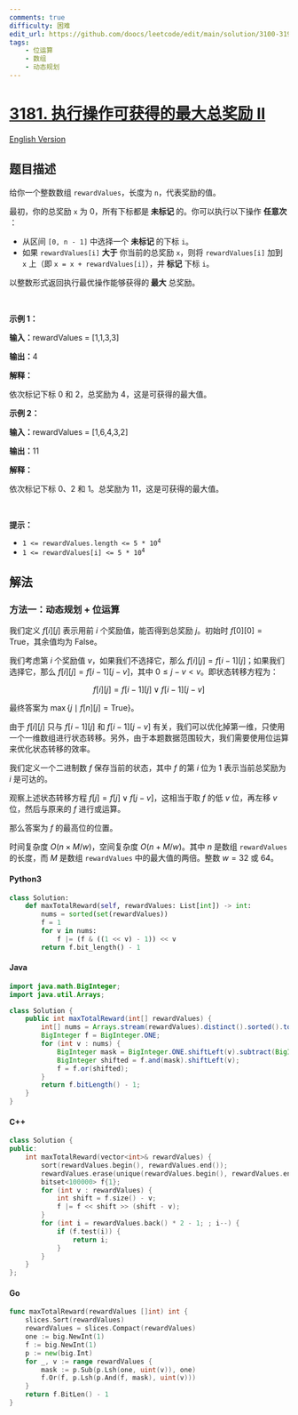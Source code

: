```yaml
---
comments: true
difficulty: 困难
edit_url: https://github.com/doocs/leetcode/edit/main/solution/3100-3199/3181.Maximum%20Total%20Reward%20Using%20Operations%20II/README.md
tags:
    - 位运算
    - 数组
    - 动态规划
---
```


<!-- problem:start -->

# [3181. 执行操作可获得的最大总奖励 II](https://leetcode.cn/problems/maximum-total-reward-using-operations-ii)

[English Version](/solution/3100-3199/3181.Maximum%20Total%20Reward%20Using%20Operations%20II/README_EN.md)

## 题目描述

<!-- description:start -->

<p>给你一个整数数组 <code>rewardValues</code>，长度为 <code>n</code>，代表奖励的值。</p>

<p>最初，你的总奖励 <code>x</code> 为 0，所有下标都是<strong> 未标记 </strong>的。你可以执行以下操作 <strong>任意次 </strong>：</p>

<ul>
	<li>从区间 <code>[0, n - 1]</code> 中选择一个 <strong>未标记 </strong>的下标 <code>i</code>。</li>
	<li>如果 <code>rewardValues[i]</code> <strong>大于</strong> 你当前的总奖励 <code>x</code>，则将 <code>rewardValues[i]</code> 加到 <code>x</code> 上（即 <code>x = x + rewardValues[i]</code>），并<strong> 标记</strong> 下标 <code>i</code>。</li>
</ul>

<p>以整数形式返回执行最优操作能够获得的<strong> 最大</strong><em> </em>总奖励。</p>

<p>&nbsp;</p>

<p><strong class="example">示例 1：</strong></p>

<div class="example-block">
<p><strong>输入：</strong><span class="example-io">rewardValues = [1,1,3,3]</span></p>

<p><strong>输出：</strong><span class="example-io">4</span></p>

<p><strong>解释：</strong></p>

<p>依次标记下标 0 和 2，总奖励为 4，这是可获得的最大值。</p>
</div>

<p><strong class="example">示例 2：</strong></p>

<div class="example-block">
<p><strong>输入：</strong><span class="example-io">rewardValues = [1,6,4,3,2]</span></p>

<p><strong>输出：</strong><span class="example-io">11</span></p>

<p><strong>解释：</strong></p>

<p>依次标记下标 0、2 和 1。总奖励为 11，这是可获得的最大值。</p>
</div>

<p>&nbsp;</p>

<p><strong>提示：</strong></p>

<ul>
	<li><code>1 &lt;= rewardValues.length &lt;= 5 * 10<sup>4</sup></code></li>
	<li><code>1 &lt;= rewardValues[i] &lt;= 5 * 10<sup>4</sup></code></li>
</ul>

<!-- description:end -->

## 解法

<!-- solution:start -->

### 方法一：动态规划 + 位运算

我们定义 $f[i][j]$ 表示用前 $i$ 个奖励值，能否得到总奖励 $j$。初始时 $f[0][0] = \text{True}$，其余值均为 $\text{False}$。

我们考虑第 $i$ 个奖励值 $v$，如果我们不选择它，那么 $f[i][j] = f[i - 1][j]$；如果我们选择它，那么 $f[i][j] = f[i - 1][j - v]$，其中 $0 \leq j - v \lt v$。即状态转移方程为：

$$
f[i][j] = f[i - 1][j] \vee f[i - 1][j - v]
$$

最终答案为 $\max\{j \mid f[n][j] = \text{True}\}$。

由于 $f[i][j]$ 只与 $f[i - 1][j]$ 和 $f[i - 1][j - v]$ 有关，我们可以优化掉第一维，只使用一个一维数组进行状态转移。另外，由于本题数据范围较大，我们需要使用位运算来优化状态转移的效率。

我们定义一个二进制数 $f$ 保存当前的状态，其中 $f$ 的第 $i$ 位为 $1$ 表示当前总奖励为 $i$ 是可达的。

观察上述状态转移方程 $f[j] = f[j] \vee f[j - v]$，这相当于取 $f$ 的低 $v$ 位，再左移 $v$ 位，然后与原来的 $f$ 进行或运算。

那么答案为 $f$ 的最高位的位置。

时间复杂度 $O(n \times M / w)$，空间复杂度 $O(n + M / w)$。其中 $n$ 是数组 `rewardValues` 的长度，而 $M$ 是数组 `rewardValues` 中的最大值的两倍。整数 $w = 32$ 或 $64$。

<!-- tabs:start -->

#### Python3

```python
class Solution:
    def maxTotalReward(self, rewardValues: List[int]) -> int:
        nums = sorted(set(rewardValues))
        f = 1
        for v in nums:
            f |= (f & ((1 << v) - 1)) << v
        return f.bit_length() - 1
```

#### Java

```java
import java.math.BigInteger;
import java.util.Arrays;

class Solution {
    public int maxTotalReward(int[] rewardValues) {
        int[] nums = Arrays.stream(rewardValues).distinct().sorted().toArray();
        BigInteger f = BigInteger.ONE;
        for (int v : nums) {
            BigInteger mask = BigInteger.ONE.shiftLeft(v).subtract(BigInteger.ONE);
            BigInteger shifted = f.and(mask).shiftLeft(v);
            f = f.or(shifted);
        }
        return f.bitLength() - 1;
    }
}
```

#### C++

```cpp
class Solution {
public:
    int maxTotalReward(vector<int>& rewardValues) {
        sort(rewardValues.begin(), rewardValues.end());
        rewardValues.erase(unique(rewardValues.begin(), rewardValues.end()), rewardValues.end());
        bitset<100000> f{1};
        for (int v : rewardValues) {
            int shift = f.size() - v;
            f |= f << shift >> (shift - v);
        }
        for (int i = rewardValues.back() * 2 - 1; ; i--) {
            if (f.test(i)) {
                return i;
            }
        }
    }
};
```

#### Go

```go
func maxTotalReward(rewardValues []int) int {
	slices.Sort(rewardValues)
	rewardValues = slices.Compact(rewardValues)
	one := big.NewInt(1)
	f := big.NewInt(1)
	p := new(big.Int)
	for _, v := range rewardValues {
		mask := p.Sub(p.Lsh(one, uint(v)), one)
		f.Or(f, p.Lsh(p.And(f, mask), uint(v)))
	}
	return f.BitLen() - 1
}
```

<!-- tabs:end -->

<!-- solution:end -->

<!-- problem:end -->
